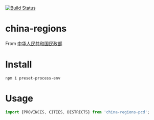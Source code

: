 [![Build Status](https://travis-ci.org/bradwoo8621/china-regions.svg?branch=master)](https://travis-ci.org/bradwoo8621/china-regions)


# china-regions

From [中华人民共和国民政部](http://www.mca.gov.cn/article/sj/xzqh/)

# Install
`npm i preset-process-env`

# Usage
```javascript
import {PROVINCES, CITIES, DISTRICTS} from 'china-regions-pcd';
```